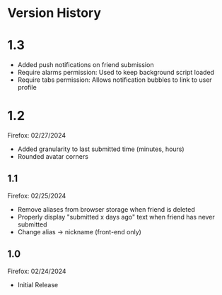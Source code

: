 # Version History

# 1.3
- Added push notifications on friend submission
- Require alarms permission: Used to keep background script loaded
- Require tabs permission: Allows notification bubbles to link to user profile

# 1.2
Firefox: 02/27/2024

- Added granularity to last submitted time (minutes, hours)
- Rounded avatar corners

## 1.1
Firefox: 02/25/2024

- Remove aliases from browser storage when friend is deleted
- Properly display "submitted x days ago" text when friend has never submitted
- Change alias -> nickname (front-end only)

## 1.0
Firefox: 02/24/2024

- Initial Release
